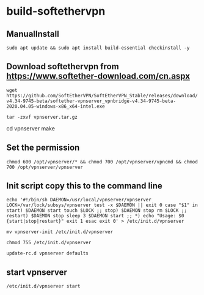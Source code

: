 # build-softethervpn
## ManualInstall
`sudo apt update && sudo apt install build-essential checkinstall -y`
## Download softethervpn from https://www.softether-download.com/cn.aspx
`wget https://github.com/SoftEtherVPN/SoftEtherVPN_Stable/releases/download/v4.34-9745-beta/softether-vpnserver_vpnbridge-v4.34-9745-beta-2020.04.05-windows-x86_x64-intel.exe`

`tar -zxvf vpnserver.tar.gz`

cd vpnserver
make 
## Set the permission
`chmod 600 /opt/vpnserver/* && chmod 700 /opt/vpnserver/vpncmd && chmod 700 /opt/vpnserver/vpnserver`

## Init script copy this to the command line
`echo '#!/bin/sh
DAEMON=/usr/local/vpnserver/vpnserver
LOCK=/var/lock/subsys/vpnserver
test -x $DAEMON || exit 0
case "$1" in
start)
$DAEMON start
touch $LOCK
;;
stop)
$DAEMON stop
rm $LOCK
;;
restart)
$DAEMON stop
sleep 3
$DAEMON start
;;
*)
echo "Usage: $0 {start|stop|restart}"
exit 1
esac
exit 0' > /etc/init.d/vpnserver`


`mv vpnserver-init /etc/init.d/vpnserver`

`chmod 755 /etc/init.d/vpnserver`

`update-rc.d vpnserver defaults`

## start vpnserver
`/etc/init.d/vpnserver start`
